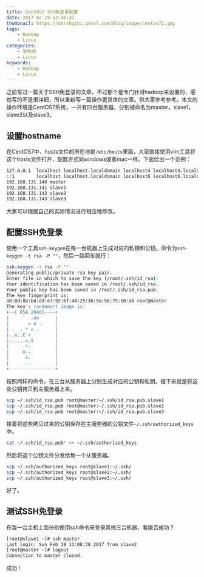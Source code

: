 ```yaml
---
title: CentOS7 SSH免登录配置
date: 2017-02-19 12:46:37
thumbnail: https://obrxbqjbi.qnssl.com/blog/image/centos72.jpg
tags:
	- Hadoop
	- Linux
categories:
	- 架构师
	- Linux
keywords:
	- Hadoop
	- Linux
---
```

之前写过一篇关于SSH免登录的文章，不过那个是专门针对hadoop来设置的，感觉写的不是很详细，所以重新写一篇操作更具体的文章。供大家参考参考。本文的操作环境是CentOS7系统，一共有四台服务器，分别被命名为master，slave1， slave2以及slave3。

## 设置hostname
在CentOS7中，hosts文件的所在地是`/etc/hosts`里面，大家直接使用vim工具将这个hosts文件打开，配置方式同windows或者mac一样。下面给出一个范例：

``` bash
127.0.0.1  localhost localhost.localdomain localhost4 localhost4.localdomain4
::1        localhost localhost.localdomain localhost6 localhost6.localdomain6
192.168.131.140 master
192.168.131.141 slave1
192.168.131.142 slave2
192.168.131.143 slave3
```

大家可以根据自己的实际情况进行相应地修改。

## 配置SSH免登录
使用一个工具`ssh-keygen`在每一台机器上生成对应的私钥和公钥。命令为`ssh-keygen -t rsa -P ""`，然后一路回车就行：

``` bash
ssh-keygen -t rsa -P ""
Generating public/private rsa key pair.
Enter file in which to save the key (/root/.ssh/id_rsa): 
Your identification has been saved in /root/.ssh/id_rsa.
Your public key has been saved in /root/.ssh/id_rsa.pub.
The key fingerprint is:
a0:0d:8a:b4:dd:e7:92:6f:44:25:36:9a:5b:75:10:a8 root@master
The key's randomart image is:
+--[ RSA 2048]----+
|        .oo      |
|       = o .     |
| .  . * = .      |
|..o..E +         |
|......=.S        |
|     .+.         |
|     o..         |
|      o.         |
|      ..         |
+-----------------+
```
按照同样的命令，在三台从服务器上分别生成对应的公钥和私钥。接下来就是将这些公钥拷贝到主服务器上来。

``` bash
scp ~/.ssh/id_rsa.pub root@master:~/.ssh/id_rsa.pub.slave1
scp ~/.ssh/id_rsa.pub root@master:~/.ssh/id_rsa.pub.slave2
scp ~/.ssh/id_rsa.pub root@master:~/.ssh/id_rsa.pub.slave3
```
接着将这些拷贝过来的公钥保存在主服务器的公钥文件`~/.ssh/authorized_keys`中。

``` bash
cat ~/.ssh/id_rsa.pub* >> ~/.ssh/authorized_keys
```
然后将这个公钥文件分发给每一个从服务器。

``` bash
scp ~/.ssh/authorized_keys root@slave1:~/.ssh/
scp ~/.ssh/authorized_keys root@slave2:~/.ssh/
scp ~/.ssh/authorized_keys root@slave3:~/.ssh/
```

好了。

## 测试SSH免登录
在每一台主机上面分别使用ssh命令来登录其他三台机器，看能否成功？

``` bash
[root@slave1 ~]# ssh master
Last login: Sun Feb 19 13:08:38 2017 from slave2
[root@master ~]# logout
Connection to master closed. 
```

成功！
